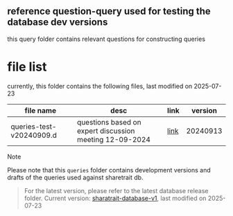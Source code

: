 ## reference question-query used for testing the database dev versions

this query folder contains relevant questions for constructing queries 

# file list

currently, this folder contains the following files, last modified on 2025-07-23

| file name | desc | link | version |
| --- | --- | --- | --- |
| queries-test-v20240909.d | questions based on expert discussion meeting 12-09-2024 | [link](https://github.com/ShareTraitProject/ShareTraitDatabase/blob/main/queries/queries-test-v20240909.md) | 20240913 |


> [!NOTE] 
Please note that this `queries` folder contains development versions and drafts of the queries used against sharetrait db.
> For the latest version, please refer to the latest database release folder. 
Current version: [sharatrait-database-v1](https://github.com/ShareTraitProject/ShareTraitDatabase/tree/main/sharatrait-database-v1), last modified on 2025-07-23

